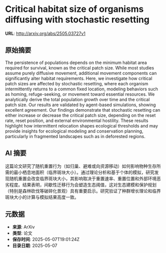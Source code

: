 # Critical habitat size of organisms diffusing with stochastic resetting

**URL**: http://arxiv.org/abs/2505.03727v1

## 原始摘要

The persistence of populations depends on the minimum habitat area required
for survival, known as the critical patch size. While most studies assume
purely diffusive movement, additional movement components can significantly
alter habitat requirements. Here, we investigate how critical patch sizes are
affected by stochastic resetting, where each organism intermittently returns to
a common fixed location, modeling behaviors such as homing, refuge-seeking, or
movement toward essential resources. We analytically derive the total
population growth over time and the critical patch size. Our results are
validated by agent-based simulations, showing excellent agreement. Our findings
demonstrate that stochastic resetting can either increase or decrease the
critical patch size, depending on the reset rate, reset position, and external
environmental hostility. These results highlight how intermittent relocation
shapes ecological thresholds and may provide insights for ecological modeling
and conservation planning, particularly in fragmented landscapes such as in
deforested regions.


## AI 摘要

这篇论文研究了随机重置行为（如归巢、避难或向资源移动）如何影响物种生存所需的最小栖息地面积（临界斑块大小）。通过理论分析和基于个体的模拟，研究发现随机重置会改变临界斑块大小，其影响取决于重置速率、重置位置和外部环境恶劣程度。结果表明，间歇性迁移行为会塑造生态阈值，这对生态建模和保护规划（特别是森林砍伐等破碎化景观）具有重要启示。研究验证了种群增长理论和临界斑块大小的计算与模拟结果高度一致。

## 元数据

- **来源**: ArXiv
- **类型**: 论文
- **保存时间**: 2025-05-07T19:01:24Z
- **目录日期**: 2025-05-07
